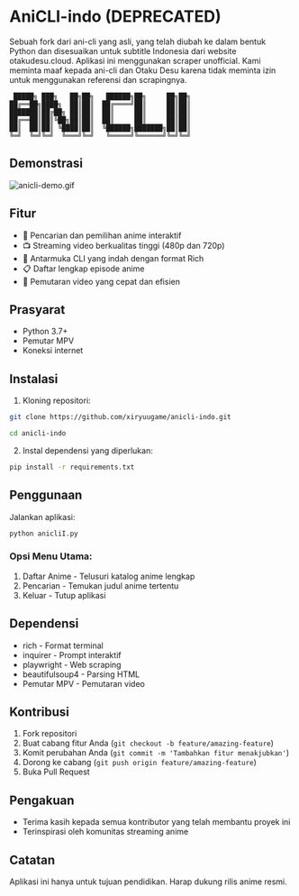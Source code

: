 # AniCLI-indo (DEPRECATED)

Sebuah fork dari ani-cli yang asli, yang telah diubah ke dalam bentuk Python dan disesuaikan untuk subtitle Indonesia dari website otakudesu.cloud. 
Aplikasi ini menggunakan scraper unofficial. Kami meminta maaf kepada ani-cli dan Otaku Desu karena tidak meminta izin untuk menggunakan referensi dan scrapingnya.

```ascii
 █████╗ ███╗   ██╗██╗   ██████╗██╗     ██╗██╗
██╔══██╗████╗  ██║██║  ██╔════╝██║     ██║██║
███████║██╔██╗ ██║██║  ██║     ██║     ██║██║
██╔══██║██║╚██╗██║██║  ██║     ██║     ██║██║
██║  ██║██║ ╚████║██║  ╚██████╗███████╗██║██║
╚═╝  ╚═╝╚═╝  ╚═══╝╚═╝   ╚═════╝╚══════╝╚═╝╚═╝
```

## Demonstrasi

![anicli-demo.gif](https://github.com/xiryuuGame/anicli-indo/blob/main/vid/anicliV.gif)

## Fitur

- 🎯 Pencarian dan pemilihan anime interaktif
- 📺 Streaming video berkualitas tinggi (480p dan 720p)
- 🎨 Antarmuka CLI yang indah dengan format Rich
- 📋 Daftar lengkap episode anime
- 🚀 Pemutaran video yang cepat dan efisien

## Prasyarat

- Python 3.7+
- Pemutar MPV
- Koneksi internet

## Instalasi

1. Kloning repositori:
```bash
git clone https://github.com/xiryuugame/anicli-indo.git

cd anicli-indo
```

2. Instal dependensi yang diperlukan:
```bash
pip install -r requirements.txt
```

## Penggunaan

Jalankan aplikasi:
```bash
python anicliI.py
```

### Opsi Menu Utama:
1. Daftar Anime - Telusuri katalog anime lengkap
2. Pencarian - Temukan judul anime tertentu
3. Keluar - Tutup aplikasi

## Dependensi

- rich - Format terminal
- inquirer - Prompt interaktif
- playwright - Web scraping
- beautifulsoup4 - Parsing HTML
- Pemutar MPV - Pemutaran video

## Kontribusi

1. Fork repositori
2. Buat cabang fitur Anda (`git checkout -b feature/amazing-feature`)
3. Komit perubahan Anda (`git commit -m 'Tambahkan fitur menakjubkan'`)
4. Dorong ke cabang (`git push origin feature/amazing-feature`)
5. Buka Pull Request

## Pengakuan

- Terima kasih kepada semua kontributor yang telah membantu proyek ini
- Terinspirasi oleh komunitas streaming anime

## Catatan

Aplikasi ini hanya untuk tujuan pendidikan. Harap dukung rilis anime resmi.
